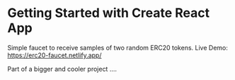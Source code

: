 # Getting Started with Create React App

Simple faucet to receive samples of two random ERC20 tokens.
Live Demo: https://erc20-faucet.netlify.app/


Part of a bigger and cooler project ....
